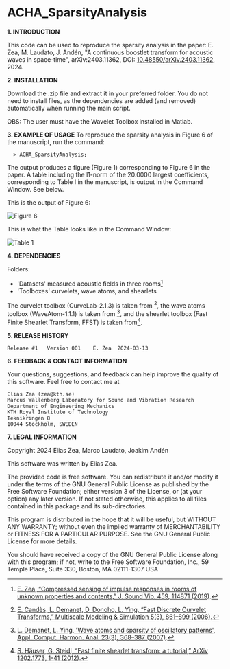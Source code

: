 # ACHA_SparsityAnalysis

**1. INTRODUCTION**

This code can be used to reproduce the sparsity analysis in the paper:
  E. Zea, M. Laudato, J. Andén, "A continuous boostlet transform for acoustic waves in space-time", arXiv:2403.11362, DOI: [10.48550/arXiv.2403.11362](https://doi.org/10.48550/arXiv.2403.11362), 2024. 

**2. INSTALLATION**

Download the .zip file and extract it in your preferred folder. You do not need to install files, as the dependencies are added (and removed) automatically when running the main script. 

OBS: The user must have the Wavelet Toolbox installed in Matlab. 

**3. EXAMPLE OF USAGE**
  To reproduce the sparsity analysis in Figure 6 of the manuscript, run the command: 

      > ACHA_SparsityAnalysis;

  The output produces a figure (Figure 1) corresponding to Figure 6 in the paper. 
  A table including the l1-norm of the 20.0000 largest coefficients, corresponding 
  to Table I in the manuscript, is output in the Command Window. See below. 

This is the output of Figure 6:

![Figure 6](https://github.com/eliaszea/ACHA_SparsityAnalysis/blob/main/Fig6.jpg)

This is what the Table looks like in the Command Window: 

![Table 1](https://github.com/eliaszea/ACHA_SparsityAnalysis/blob/main/Table1.jpg)

**4. DEPENDENCIES**

Folders:    

- 'Datasets'          measured acoustic fields in three rooms[^1]
- 'Toolboxes'         curvelets, wave atoms, and shearlets 

The curvelet toolbox (CurveLab-2.1.3) is taken from [^2], the wave atoms toolbox (WaveAtom-1.1.1) is taken from [^3], and the shearlet toolbox (Fast Finite Shearlet Transform, FFST) is taken from[^4]. 

[^1]: [E. Zea, “Compressed sensing of impulse responses in rooms of unknown properties and contents,” J. Sound Vib. 459, 114871 (2019)](https://doi.org/10.1016/j.jsv.2019.114871).
[^2]: [E. Candès, L. Demanet, D. Donoho, L. Ying, “Fast Discrete Curvelet Transforms,” Multiscale Modeling & Simulation 5(3), 861–899 (2006)](https://doi.org/10.1137/05064182X).
[^3]: [L. Demanet, L. Ying, 'Wave atoms and sparsity of oscillatory patterns', Appl. Comput. Harmon. Anal. 23(3), 368–387 (2007)](https://doi.org/10.1016/j.acha.2007.03.003).
[^4]: [S. Häuser, G. Steidl, “Fast finite shearlet transform: a tutorial,” ArXiv 1202.1773, 1-41 (2012)](https://arxiv.org/abs/1202.1773).

**5. RELEASE HISTORY**

	Release #1	 Version 001 	E. Zea	2024-03-13

**6. FEEDBACK & CONTACT INFORMATION**

Your questions, suggestions, and feedback can help improve the quality of this software. Feel free to contact me at

	Elias Zea (zea@kth.se)
	Marcus Wallenberg Laboratory for Sound and Vibration Research
	Department of Engineering Mechanics
	KTH Royal Institute of Technology
	Teknikringen 8
	10044 Stockholm, SWEDEN

**7. LEGAL INFORMATION**

Copyright 2024 Elias Zea, Marco Laudato, Joakim Andén

This software was written by Elias Zea. 

The provided code is free software. You can redistribute it and/or modify it under the terms of the GNU General Public License as published by the Free Software Foundation; either version 3 of the License, or (at your option) any later version. If not stated otherwise, this applies to all files contained in this package and its sub-directories. 

This program is distributed in the hope that it will be useful, but WITHOUT ANY WARRANTY; without even the implied warranty of MERCHANTABILITY or FITNESS FOR A PARTICULAR PURPOSE.  See the GNU General Public License for more details.

You should have received a copy of the GNU General Public License
along with this program; if not, write to the Free Software Foundation, Inc., 59 Temple Place, Suite 330, Boston, MA  02111-1307  USA
